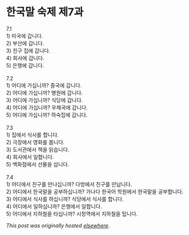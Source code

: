 # 한국말 숙제 제7과

<p>7.1<br>1) 미국에 갑니다.<br>2) 부산에 갑니다.<br>3) 친구 집에 갑니다.<br>4) 회사에 갑니다.<br>5) 은행에 갑니다.<br><br>7.2<br>1) 어디에 가십니까?  중국에 갑니다.<br>2) 어디에 가십니까?  병원에 갑니다.<br>3) 어디에 가십니까?  식당에 갑니다.<br>4) 어디에 가십니까?  우체국에 갑니다.<br>5) 어디에 가십니까?  하숙집에 갑니다.<br><br>7.3<br>1) 집에서 식사를 합니다.<br>2) 극장에서 영화를 봅니다.<br>3) 도서관에서 책을 읽습니다.<br>4) 회사에서 일합니다.<br>5) 백화점에서 선물을 삽니다.<br><br>7.4<br>1) 어디에서 친구를 만나십니까?  다방에서 친구를 만납니다.<br>2) 어디에서 한국말을 공부하십니까?  가나다 한국어 학원에서 한국말을 공부합니다.<br>3) 어디에서 식사를 하십니까?  식당에서 식사를 합니다.<br>4) 어디에서 일하십니까?  은행에서 일합니다.<br>5) 어디에서 지하철을 타십니까?  시청역에서 지하철을 탑니다.</p>


*This post was originally hosted [elsewhere](http://planspace.blogspot.com/2008/12/7.html).*
